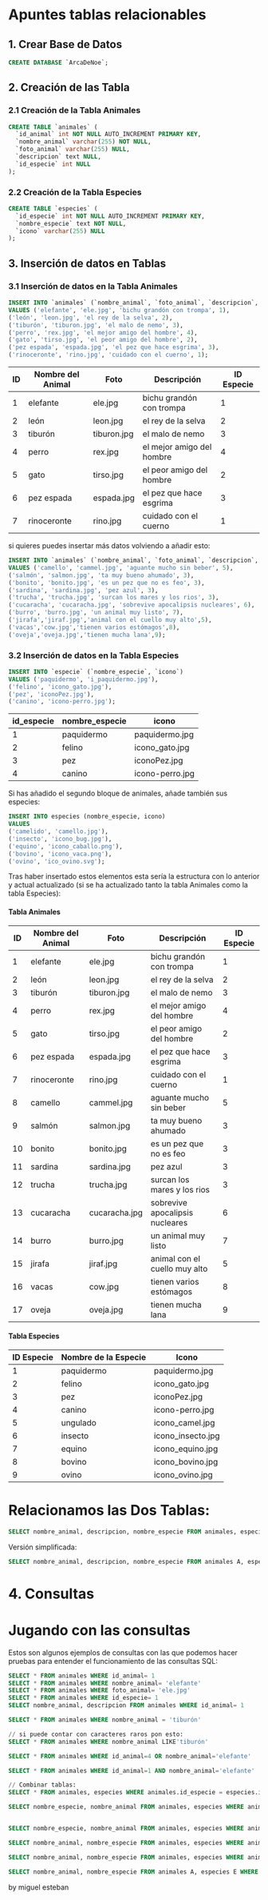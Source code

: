 # Apuntes tablas relacionables


## 1. Crear Base de Datos
```sql
CREATE DATABASE `ArcaDeNoe`;
```

## 2. Creación de las Tabla

### 2.1 Creación de la Tabla Animales

```sql
CREATE TABLE `animales` (
  `id_animal` int NOT NULL AUTO_INCREMENT PRIMARY KEY,
  `nombre_animal` varchar(255) NOT NULL,
  `foto_animal` varchar(255) NULL,
  `descripcion` text NULL,
  `id_especie` int NULL
);
```

### 2.2 Creación de la Tabla Especies

```sql
CREATE TABLE `especies` (
  `id_especie` int NOT NULL AUTO_INCREMENT PRIMARY KEY,
  `nombre_especie` text NOT NULL,
  `icono` varchar(255) NULL
);
```

## 3. Inserción de datos en Tablas

### 3.1 Inserción de datos en la Tabla Animales

```sql
INSERT INTO `animales` (`nombre_animal`, `foto_animal`, `descripcion`, `id_especie`)
VALUES ('elefante', 'ele.jpg', 'bichu grandón con trompa', 1),
('león', 'leon.jpg', 'el rey de la selva', 2),
('tiburón', 'tiburon.jpg', 'el malo de nemo', 3),
('perro', 'rex.jpg', 'el mejor amigo del hombre', 4),
('gato', 'tirso.jpg', 'el peor amigo del hombre', 2),
('pez espada', 'espada.jpg', 'el pez que hace esgrima', 3),
('rinoceronte', 'rino.jpg', 'cuidado con el cuerno', 1);
```

| ID | Nombre del Animal | Foto | Descripción | ID Especie |
|----|------------------|------|-------------|------------|
| 1  | elefante        | ele.jpg | bichu grandón con trompa | 1 |
| 2  | león            | leon.jpg | el rey de la selva | 2 |
| 3  | tiburón         | tiburon.jpg | el malo de nemo | 3 |
| 4  | perro          | rex.jpg | el mejor amigo del hombre | 4 |
| 5  | gato           | tirso.jpg | el peor amigo del hombre | 2 |
| 6  | pez espada     | espada.jpg | el pez que hace esgrima | 3 |
| 7  | rinoceronte    | rino.jpg | cuidado con el cuerno | 1 |


si quieres puedes insertar más datos volviendo a añadir esto:
```sql
INSERT INTO `animales` (`nombre_animal`, `foto_animal`, `descripcion`, `id_especie`)
VALUES ('camello', 'cammel.jpg', 'aguante mucho sin beber', 5),
('salmón', 'salmon.jpg', 'ta muy bueno ahumado', 3),
('bonito', 'bonito.jpg', 'es un pez que no es feo', 3),
('sardina', 'sardina.jpg', 'pez azul', 3),
('trucha', 'trucha.jpg', 'surcan los mares y los rios', 3),
('cucaracha', 'cucaracha.jpg', 'sobrevive apocalipsis nucleares', 6),
('burro', 'burro.jpg', 'un animal muy listo', 7),
('jirafa','jiraf.jpg','animal con el cuello muy alto',5),
('vacas','cow.jpg','tienen varios estómagos',8),
('oveja','oveja.jpg','tienen mucha lana',9);
```


### 3.2 Inserción de datos en la Tabla Especies
```sql
INSERT INTO `especie` (`nombre_especie`, `icono`)
VALUES ('paquidermo', 'i_paquidermo.jpg'),
('felino', 'icono_gato.jpg'),
('pez', 'iconoPez.jpg'),
('canino', 'icono-perro.jpg');
```
|id_especie	|nombre_especie	|icono|
|-----------|---------------|-----|
|1	|paquidermo	|paquidermo.jpg|
|2	|felino	|icono_gato.jpg|
|3	|pez	|iconoPez.jpg|
|4	|canino	|icono-perro.jpg|


Si has añadido el segundo bloque de animales, añade también sus especies:
```sql
INSERT INTO especies (nombre_especie, icono)
VALUES
('camelido', 'camello.jpg'),
('insecto', 'icono_bug.jpg'),
('equino', 'icono_caballo.png'),
('bovino', 'icono_vaca.png'),
('ovino', 'ico_ovino.svg');
```



Tras haber insertado estos elementos esta sería la estructura con lo anterior y actual actualizado (si se ha actualizado tanto la tabla Animales como la tabla Especies):

#### Tabla Animales

| ID | Nombre del Animal | Foto | Descripción | ID Especie |
|----|------------------|------|-------------|------------|
| 1  | elefante        | ele.jpg | bichu grandón con trompa | 1 |
| 2  | león            | leon.jpg | el rey de la selva | 2 |
| 3  | tiburón         | tiburon.jpg | el malo de nemo | 3 |
| 4  | perro          | rex.jpg | el mejor amigo del hombre | 4 |
| 5  | gato           | tirso.jpg | el peor amigo del hombre | 2 |
| 6  | pez espada     | espada.jpg | el pez que hace esgrima | 3 |
| 7  | rinoceronte    | rino.jpg | cuidado con el cuerno | 1 |
| 8  | camello        | cammel.jpg | aguante mucho sin beber | 5 |
| 9  | salmón         | salmon.jpg | ta muy bueno ahumado | 3 |
| 10 | bonito         | bonito.jpg | es un pez que no es feo | 3 |
| 11 | sardina        | sardina.jpg | pez azul | 3 |
| 12 | trucha         | trucha.jpg | surcan los mares y los rios | 3 |
| 13 | cucaracha      | cucaracha.jpg | sobrevive apocalipsis nucleares | 6 |
| 14 | burro         | burro.jpg | un animal muy listo | 7 |
| 15 | jirafa        | jiraf.jpg | animal con el cuello muy alto | 5 |
| 16 | vacas         | cow.jpg | tienen varios estómagos | 8 |
| 17 | oveja         | oveja.jpg | tienen mucha lana | 9 |

#### Tabla Especies

| ID Especie | Nombre de la Especie | Icono |
|-----------|--------------------|------|
| 1 | paquidermo | paquidermo.jpg |
| 2 | felino | icono_gato.jpg |
| 3 | pez | iconoPez.jpg |
| 4 | canino | icono-perro.jpg |
| 5 | ungulado | icono_camel.jpg |
| 6 | insecto | icono_insecto.jpg |
| 7 | equino | icono_equino.jpg |
| 8 | bovino | icono_bovino.jpg |
| 9 | ovino | icono_ovino.jpg |






# Relacionamos las Dos Tablas:

```sql
SELECT nombre_animal, descripcion, nombre_especie FROM animales, especies WHERE animales.id_especie = especies.id_especie
```


Versión simplificada:
```sql
SELECT nombre_animal, descripcion, nombre_especie FROM animales A, especies B WHERE A.id_especie = B.id_especie
```


# 4. Consultas

# Jugando con las consultas
Estos son algunos ejemplos de consultas con las que podemos hacer pruebas para entender el funcionamiento de las consultas SQL:

```sql
SELECT * FROM animales WHERE id_animal= 1
SELECT * FROM animales WHERE nombre_animal= 'elefante'
SELECT * FROM animales WHERE foto_animal= 'ele.jpg'
SELECT * FROM animales WHERE id_especie= 1
SELECT nombre_animal, descripcion FROM animales WHERE id_animal= 1

SELECT * FROM animales WHERE nombre_animal = 'tiburón'

// si puede contar con caracteres raros pon esto:
SELECT * FROM animales WHERE nombre_animal LIKE'tiburón'

SELECT * FROM animales WHERE id_animal=4 OR nombre_animal='elefante'

SELECT * FROM animales WHERE id_animal=1 AND nombre_animal='elefante'

// Combinar tablas:
SELECT * FROM animales, especies WHERE animales.id_especie = especies.id_especie 

SELECT nombre_especie, nombre_animal FROM animales, especies WHERE animales.id_especie = especies.id_especie 


SELECT nombre_especie, nombre_animal FROM animales, especies WHERE animales.id_especie = especies.id_especie ORDER BY nombre_especie ASC

SELECT nombre_animal, nombre_especie FROM animales, especies WHERE animales.id_especie = especies.id_especie ORDER BY nombre_animal DESC

SELECT nombre_animal, nombre_especie FROM animales, especies WHERE animales.id_especie = especies.id_especie ORDER BY nombre_especie, nombre_animal ASC

SELECT nombre_animal, nombre_especie FROM animales A, especies E WHERE A.id_especie=E.id_especie ORDER BY nombre_especie, nombre_animal ASC


```


by miguel esteban